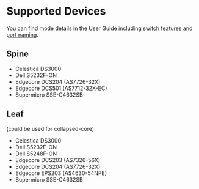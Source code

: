# Supported Devices

You can find mode details in the User Guide including [switch features and port naming](../user-guide/profiles.md).

## Spine

* Celestica DS3000
* Dell S5232F-ON
* Edgecore DCS204 (AS7726-32X)
* Edgecore DCS501 (AS7712-32X-EC)
* Supermicro SSE-C4632SB

## Leaf

(could be used for collapsed-core)

* Celestica DS3000
* Dell S5232F-ON
* Dell S5248F-ON
* Edgecore DCS203 (AS7326-56X)
* Edgecore DCS204 (AS7726-32X)
* Edgecore EPS203 (AS4630-54NPE)
* Supermicro SSE-C4632SB
